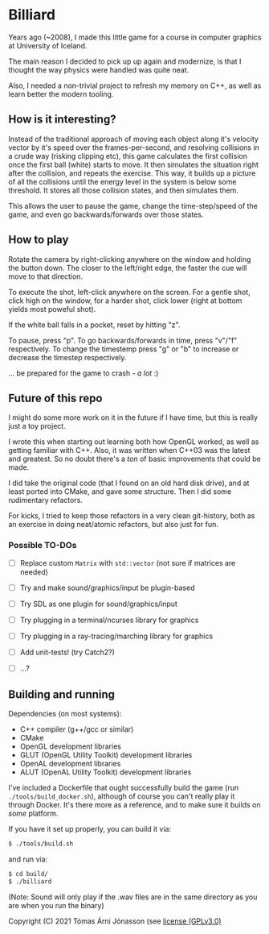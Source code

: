 # Billiard

Years ago (~2008), I made this little game for a course in computer graphics at University of Iceland.

The main reason I decided to pick up up again and modernize, is that I thought the way physics were handled was quite neat.

Also, I needed a non-trivial project to refresh my memory on C++, as well as learn better the modern tooling.


## How is it interesting?

Instead of the traditional approach of moving each object along it's velocity vector by it's speed over the frames-per-second, and resolving collisions in a crude way (risking clipping etc), this game calculates the first collision once the first ball (white) starts to move. It then simulates the situation right after the collision, and repeats the exercise. This way, it builds up a picture of all the collisions until the energy level in the system is below some threshold. It stores all those collision states, and then simulates them.

This allows the user to pause the game, change the time-step/speed of the game, and even go backwards/forwards over those states.


## How to play

Rotate the camera by right-clicking anywhere on the window and holding the button down. The closer to the left/right edge, the faster the cue will move to that direction.

To execute the shot, left-click anywhere on the screen. For a gentle shot, click high on the window, for a harder shot, click lower (right at bottom yields most poweful shot).

If the white ball falls in a pocket, reset by hitting "z".

To pause, press "p". To go backwards/forwards in time, press "v"/"f" respectively. To change the timestemp press "g" or "b" to increase or decrease the timestep respectively.

... be prepared for the game to crash - _a lot_ :)


## Future of this repo

I might do some more work on it in the future if I have time, but this is really just a toy project.

I wrote this when starting out learning both how OpenGL worked, as well as getting familiar with C++. Also, it was written when C++03 was the latest and greatest. So no doubt there's a _ton_ of basic improvements that could be made.

I did take the original code (that I found on an old hard disk drive), and at least ported into CMake, and gave some structure. Then I did some rudimentary refactors.

For kicks, I tried to keep those refactors in a very clean git-history, both as an exercise in doing neat/atomic refactors, but also just for fun.


### Possible TO-DOs

*   [ ] Replace custom `Matrix` with `std::vector` (not sure if matrices are needed)
*   [ ] Try and make sound/graphics/input be plugin-based
*   [ ] Try SDL as one plugin for sound/graphics/input
*   [ ] Try plugging in a terminal/ncurses library for graphics
*   [ ] Try plugging in a ray-tracing/marching library for graphics
*   [ ] Add unit-tests! (try Catch2?)
*   [ ] ...?


## Building and running

Dependencies (on most systems):

*   C++ compiler (g++/gcc or similar)
*   CMake
*   OpenGL development libraries
*   GLUT (OpenGL Utility Toolkit) development libraries
*   OpenAL development libraries
*   ALUT (OpenAL Utility Toolkit) development libraries

I've included a Dockerfile that ought successfully build the game (run `./tools/build_docker.sh`), although of course you can't really play it through Docker. It's there more as a reference, and to make sure it builds on _some_ platform.

If you have it set up properly, you can build it via:

```sh
$ ./tools/build.sh
```

and run via:
```sh
$ cd build/
$ ./billiard
```

(Note: Sound will only play if the .wav files are in the same directory as you are when you run the binary)


Copyright (C) 2021  Tómas Árni Jónasson (see [license (GPLv3.0)](LICENSE.txt)
